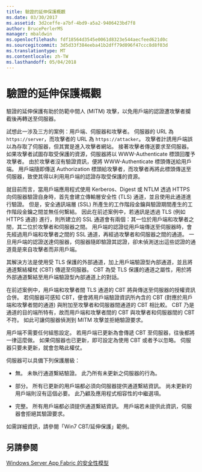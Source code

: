 ```yaml
---
title: 驗證的延伸保護概觀
ms.date: 03/30/2017
ms.assetid: 3d2ceffe-a7bf-4bd9-a5a2-9406423bd7f8
author: BrucePerlerMS
manager: mbaldwin
ms.openlocfilehash: fdf18564d3545e0061d8323e544aecfeed621d0c
ms.sourcegitcommit: 3d5d33f384eeba41b2dff79d096f47ccc8d8f03d
ms.translationtype: MT
ms.contentlocale: zh-TW
ms.lasthandoff: 05/04/2018
---
```

# <a name="extended-protection-for-authentication-overview"></a>驗證的延伸保護概觀
驗證的延伸保護有助於防範中間人 (MITM) 攻擊，以免用戶端的認證遭攻擊者攔截後再轉送至伺服器。  
  
 試想此一涉及三方的案例：用戶端、伺服器和攻擊者。 伺服器的 URL 為 `https://server`，而攻擊者的 URL 為 `https://attacker`。 攻擊者計誘用戶端誤以為存取了伺服器，但其實是進入攻擊者網站。 接著攻擊者傳送要求至伺服器。 如果攻擊者試圖存取受保護的資源，伺服器將以 WWW-Authenticate 標頭回覆予攻擊者。 由於攻擊者沒有驗證資訊，便將 WWW-Authenticate 標頭傳送給用戶端。 用戶端隨即傳送 Authorization 標頭給攻擊者，而攻擊者再將此標頭傳送至伺服器，致使其得以利用用戶端的認證存取受保護的資源。  
  
 就目前而言，當用戶端應用程式使用 Kerberos、Digest 或 NTLM 透過 HTTPS 向伺服器驗證自身時，首先會建立傳輸層安全性 (TLS) 通道，並且使用此通道進行驗證。 但是，安全通訊端層 (SSL) 所產生的工作階段金鑰與驗證期間產生的工作階段金鑰之間並無任何繫結。 因此在前述案例中，若通訊是透過 TLS (例如 HTTPS 通道) 進行，則所建立的 SSL 通道會有兩個：其一位於用戶端和攻擊者之間，其二位於攻擊者和伺服器之間。 用戶端的認證從用戶端傳送至伺服器時，會先經過用戶端和攻擊者之間的 SSL 通道，再經過攻擊者和伺服器之間的通道。 一旦用戶端的認證送達伺服器，伺服器隨即驗證其認證，卻未偵測送出這些認證的通道竟是來自攻擊者而非用戶端。  
  
 其解決方法是使用受 TLS 保護的外部通道，加上用戶端驗證型內部通道，並且將通道繫結權杖 (CBT) 傳遞至伺服器。 CBT 為受 TLS 保護的通道之屬性，用於將外部通道繫結至用戶端驗證型內部通道上的對話。  
  
 在前述案例中，用戶端和攻擊者間 TLS 通道的 CBT 將與傳送至伺服器的授權資訊合併。 若伺服器可感知 CBT，便會將用戶端驗證資訊所內含的 CBT (對應於用戶端和攻擊者間的通道) 與附加至攻擊者和伺服器間通道的 CBT 相比較。 CBT 乃是通道的目的端所特有，故而用戶端和攻擊者間的 CBT 與攻擊者和伺服器間的 CBT 不符。 如此可讓伺服器偵測到 MITM 攻擊並拒絕驗證要求。  
  
 用戶端不需要任何組態設定。 若用戶端已更新為會傳遞 CBT 至伺服器，往後都將一律這麼做。 如果伺服器也已更新，即可設定為使用 CBT 或者予以忽略。 伺服器只要未更新，就會忽略此權仗。  
  
 伺服器可以具備下列保護層級：  
  
-   無。 未執行通道繫結驗證。 此乃所有未更新之伺服器的行為。  
  
-   部分。 所有已更新的用戶端都必須向伺服器提供通道繫結資訊。 尚未更新的用戶端則沒有這個必要。 此乃顧及應用程式相容性的中繼選項。  
  
-   完整。 所有用戶端都必須提供通道繫結資訊。 用戶端若未提供此資訊，伺服器會拒絕其驗證要求。  
  
 如需詳細資訊，請參閱「Win7 CBT/延伸保護」範例。  
  
## <a name="see-also"></a>另請參閱  
 [Windows Server App Fabric 的安全性模型](http://go.microsoft.com/fwlink/?LinkID=201279&clcid=0x409)
